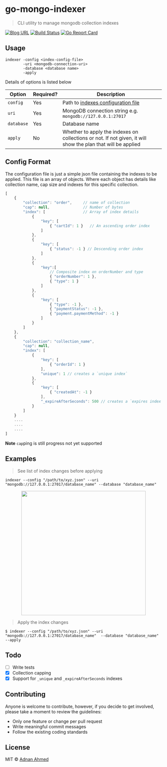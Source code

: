 # go-mongo-indexer

> CLI utility to manage mongodb collection indexes

[![Blog URL](https://img.shields.io/badge/Author-blog-green.svg?style=flat-square)](https://adnanahmed.info)
[![Build Status](https://travis-ci.org/idnan/go-mongo-indexer.svg?branch=master)](https://travis-ci.org/idnan/go-mongo-indexer)
[![Go Report Card](https://goreportcard.com/badge/github.com/gohugoio/hugo)](https://goreportcard.com/report/github.com/gohugoio/hugo)

## Usage

```shell
indexer -config <index-config-file> 
        -uri <mongodb-connection-uri>
        -database <database name>
        -apply
```

Details of options is listed below

| **Option** | **Required?** | **Description**                                                                                              |
|------------|---------------|--------------------------------------------------------------------------------------------------------------|
| `config`   | Yes           | Path to [indexes configuration file](#config-format)                                                         |
| `uri`      | Yes           | MongoDB connection string e.g. `mongodb://127.0.0.1:27017`                                                   |
| `database` | Yes           | Database name                                                                                                |
| `apply`    | No            | Whether to apply the indexes on collections or not. If not given, it will show the plan that will be applied |


## Config Format

The configuration file is just a simple json file containing the indexes to be applied. This file is an array of objects. Where each object has details like collection name, cap size and indexes for this specific collection.
```javascript
[
    {
        "collection": "order",     // name of collection
        "cap": null,               // Number of bytes 
        "index": [                 // Array of index details
            {
                "key": [
                    { "cartId": 1 }   // An ascending order index
                ]
            },
            {
                "key": [
                    { "status": -1 } // Descending order index
                ]
            },
            {
                "key":[
                    // Composite index on orderNumber and type
                    { "orderNumber": 1 },
                    { "type": 1 }
                ]
            },  
            {
                "key": [
                    { "type": -1 }, 
                    { "paymentStatus": -1 }, 
                    { "payment.paymentMethod": -1 }
                ]
            }
        ]
    },
    {
        "collection": "collection_name",
        "cap": null,
        "index": [
            {
                "key": [
                    { "orderId": 1 }
                ],
                "unique": 1 // creates a `unique index`
            },                       
            {
                "key": [
                    { "createdAt": -1 }
                ], 
                "_expireAfterSeconds": 500 // creates a `expires index` that will delete document after given number of seconds 
            }       
        ]
    }
    ....
    ....
    ....
]
```

**Note** `cap`ping is still progress not yet supported

## Examples

> See list of index changes before applying

```shell
indexer --config "/path/to/xyz.json" --uri "mongodb://127.0.0.1:27017/database_name" --database "database_name"
```

<p align="center">
        <img src="https://i.imgur.com/3yj4gMh.png" height="400px"/>
</p>

> Apply the index changes
```shell
$ indexer --config "/path/to/xyz.json" --uri "mongodb://127.0.0.1:27017/database_name"  --database "database_name" --apply
```

## Todo
* [ ] Write tests
* [x] Collection capping
* [x] Support for `_unique` and `_expireAfterSeconds` indexes

## Contributing

Anyone is welcome to contribute, however, if you decide to get involved, please take a moment to review the guidelines:

* Only one feature or change per pull request
* Write meaningful commit messages
* Follow the existing coding standards

## License
MIT © [Adnan Ahmed](https://github.com/idnan)
